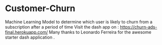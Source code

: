 # Customer-Churn
Machine Learning Model to determine which user is likely to churn from a subscription after a period of time 
Visit the dash app on : https://churn-ads-final.herokuapp.com/
Many thanks to Leonardo Ferreira for the awesome starter dash application .
